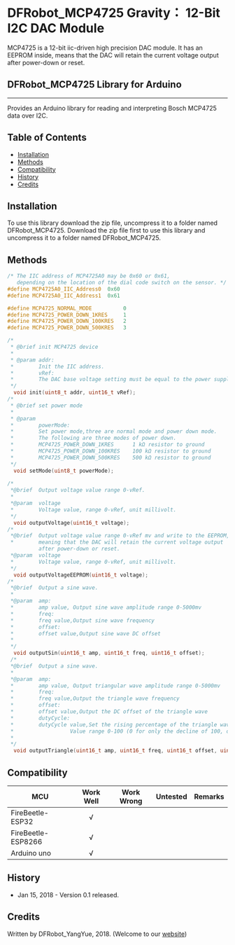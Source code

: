 # DFRobot_MCP4725 Gravity： 12-Bit I2C DAC Module

MCP4725 is a 12-bit iic-driven high precision DAC module. It has an EEPROM inside, 
means that the DAC will retain the current voltage output after power-down or reset.

## DFRobot_MCP4725 Library for Arduino
---------------------------------------------------------
Provides an Arduino library for reading and interpreting Bosch MCP4725 data over I2C.

## Table of Contents

* [Installation](#installation)
* [Methods](#methods)
* [Compatibility](#compatibility)
* [History](#history)
* [Credits](#credits)

<snippet>
<content>

## Installation

To use this library download the zip file, uncompress it to a folder named DFRobot_MCP4725. 
Download the zip file first to use this library and uncompress it to a folder named DFRobot_MCP4725. 

## Methods

```C++
/* The IIC address of MCP4725A0 may be 0x60 or 0x61, 
   depending on the location of the dial code switch on the sensor. */
#define MCP4725A0_IIC_Address0  0x60   
#define MCP4725A0_IIC_Address1  0x61

#define MCP4725_NORMAL_MODE          0
#define MCP4725_POWER_DOWN_1KRES     1
#define MCP4725_POWER_DOWN_100KRES   2
#define MCP4725_POWER_DOWN_500KRES   3

/*
 * @brief init MCP4725 device
 *
 * @param addr:
 *        Init the IIC address.
 *        vRef:
 *        The DAC base voltage setting must be equal to the power supply, and the unit is millivolt.
 */
  void init(uint8_t addr, uint16_t vRef);  
/*
 * @brief set power mode 
 *
 * @param 
 *        powerMode:
 *        Set power mode,three are normal mode and power down mode.
 *        The following are three modes of power down.
 *        MCP4725_POWER_DOWN_1KRES      1 kΩ resistor to ground
 *        MCP4725_POWER_DOWN_100KRES    100 kΩ resistor to ground
 *        MCP4725_POWER_DOWN_500KRES    500 kΩ resistor to ground
 */
  void setMode(uint8_t powerMode);
  
/* 
 *@brief  Output voltage value range 0-vRef.
 *    
 *@param  voltage
 *        Voltage value, range 0-vRef, unit millivolt.
 */
  void outputVoltage(uint16_t voltage);
/* 
 *@brief  Output voltage value range 0-vRef mv and write to the EEPROM,
 *        meaning that the DAC will retain the current voltage output
          after power-down or reset.
 *@param  voltage
 *        Voltage value, range 0-vRef, unit millivolt.
 */
  void outputVoltageEEPROM(uint16_t voltage);
/* 
 *@brief  Output a sine wave.
 *    
 *@param  amp:
 *        amp value, Output sine wave amplitude range 0-5000mv
 *        freq:
 *        freq value,Output sine wave frequency
 *        offset:
 *        offset value,Output sine wave DC offset
 *
 */
  void outputSin(uint16_t amp, uint16_t freq, uint16_t offset);
 /* 
 *@brief  Output a sine wave.
 *    
 *@param  amp:
 *        amp value, Output triangular wave amplitude range 0-5000mv
 *        freq:
 *        freq value,Output the triangle wave frequency
 *        offset:
 *        offset value,Output the DC offset of the triangle wave
 *        dutyCycle:
 *        dutyCycle value,Set the rising percentage of the triangle wave as a percentage of the entire cycle.
 *                  Value range 0-100 (0 for only the decline of 100, only the rise of paragraph)
 *
 */
  void outputTriangle(uint16_t amp, uint16_t freq, uint16_t offset, uint8_t dutyCycle);

```

## Compatibility

MCU                | Work Well | Work Wrong | Untested  | Remarks
------------------ | :----------: | :----------: | :---------: | -----
FireBeetle-ESP32  |      √       |             |            | 
FireBeetle-ESP8266  |      √       |             |            | 
Arduino uno |       √      |             |            | 

## History

- Jan 15, 2018 - Version 0.1 released.

## Credits

Written by DFRobot_YangYue, 2018. (Welcome to our [website](https://www.dfrobot.com/))
